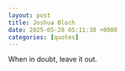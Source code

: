 ```yaml
---
layout: post
title: Joshua Bloch
date: 2025-05-28 05:11:38 +0000
categories: [quotes]
---
```


When in doubt, leave it out.  

